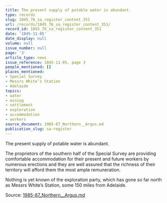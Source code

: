 ```yaml
---
title: The present supply of potable water is abundant.
type: records
slug: 1845_76_sa_register_content_351
url: /records/1845_76_sa_register_content_351/
record_id: 1845_76_sa_register_content_351
date: '1845-11-05'
date_display: null
volume: null
issue_number: null
page: '3'
article_type: news
issue_reference: 1845-11-05, page 3
people_mentioned: []
places_mentioned:
- Special Survey
- Messrs White’s Station
- Adelaide
topics:
- water
- mining
- settlement
- exploration
- accommodation
- workers
source_document: 1985-87_Northern__Argus.md
publication_slug: sa-register
---
```


The present supply of potable water is abundant.

The proprietors of the southern half of the Special Survey are providing comfortable accommodation for their present and future workers by numerous erections and they are well assured that the richness of their territory will afford them the most ample remuneration.

Nothing is yet known of the exploration party, which has gone so far north as Messrs White’s Station, some 150 miles from Adelaide.

Source: [1985-87_Northern__Argus.md](/downloads/markdown/1985-87_Northern__Argus.md)
